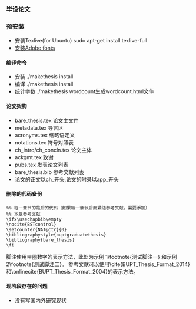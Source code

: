 ### 毕设论文

### 预安装

- 安装Texlive(for Ubuntu) sudo apt-get install texlive-full
- [安装Adobe fonts](http://m.blog.csdn.net/article/details?id=41981815)

#### 编译命令

- 安装 ./makethesis install
- 编译 ./makethesis install
- 统计字数 ./makethesis wordcount生成wordcount.html文件

#### 论文架构

- bare\_thesis.tex 论文主文件
- metadata.tex 导言区
- acronyms.tex 缩略语定义
- notations.tex 符号对照表
- ch\_intro/ch\_concln.tex 论文主体
- ackgmt.tex 致谢
- pubs.tex 发表论文列表
- bare\_thesis.bib 参考文献列表
- 论文的正文以ch\_开头,论文的附录以app\_开头


#### 删除的代码备份
```
%% 每一章节的最后的代码（如果每一章节后面紧随参考文献，需要添加）
%% 本章参考文献
\ifx\usechapbib\empty
\nocite{BSTcontrol}
\setcounter{NAT@ctr}{0}
\bibliographystyle{buptgraduatethesis}
\bibliography{bare_thesis}
\fi
```

脚注使用带圈数字的表示方法，此处为示例 1\footnote{测试脚注一} 和示例 2\footnote{测试脚注二}。
参考文献可以使用\cite{BUPT_Thesis_Format_2014}和\onlinecite{BUPT_Thesis_Format_2004}的表示方法。

#### 现阶段存在的问题
- 没有写国内外研究现状